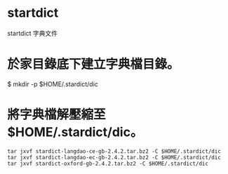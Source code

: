 # startdict
startdict 字典文件


# 於家目錄底下建立字典檔目錄。
$ mkdir -p $HOME/.stardict/dic

# 將字典檔解壓縮至 $HOME/.stardict/dic。
```
tar jxvf stardict-langdao-ce-gb-2.4.2.tar.bz2 -C $HOME/.stardict/dic
tar jxvf stardict-langdao-ec-gb-2.4.2.tar.bz2 -C $HOME/.stardict/dic
tar jxvf stardict-oxford-gb-2.4.2.tar.bz2 -C $HOME/.stardict/dic
```
